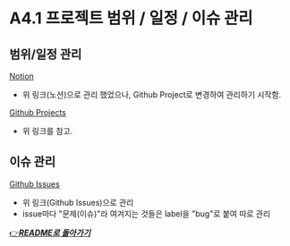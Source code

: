 # A4.1 프로젝트 범위 / 일정 / 이슈 관리

## 범위/일정 관리

[Notion](https://nebulous-vanilla-d19.notion.site/OSSProj_2024-1-8cf5c5fd603e4f6bbe1e5b8c52f0d524?pvs=4 "ComfyRide's Notion")

- 위 링크(노션)으로 관리 했었으나, Github Project로 변경하여 관리하기 시작함.

[Github Projects](https://github.com/orgs/CSID-DGU/projects/25 "Project_FTTI")

- 위 링크를 참고.

## 이슈 관리

[Github Issues](https://github.com/CSID-DGU/2024-1-OSSProj-ComfyRide-01/issues "Issues_FTTI")

- 위 링크(Github Issues)으로 관리
- issue마다 "문제(이슈)"라 여겨지는 것들은 label을 "bug"로 붙여 따로 관리

[👉***README로 돌아가기***](https://github.com/CSID-DGU/2024-1-OSSProj-ComfyRide-01)
